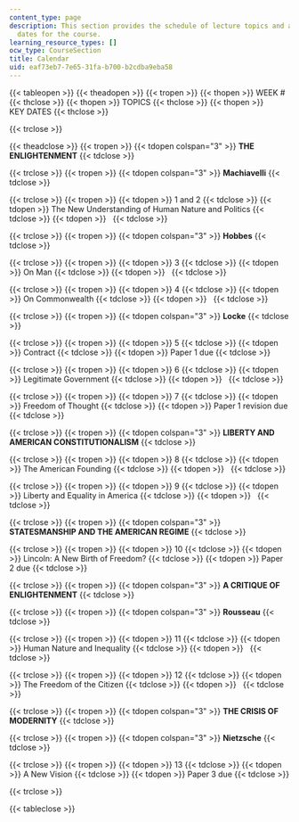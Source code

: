 ```yaml
---
content_type: page
description: This section provides the schedule of lecture topics and assignment due
  dates for the course.
learning_resource_types: []
ocw_type: CourseSection
title: Calendar
uid: eaf73eb7-7e65-31fa-b700-b2cdba9eba58
---
```


{{< tableopen >}}
{{< theadopen >}}
{{< tropen >}}
{{< thopen >}}
WEEK #
{{< thclose >}}
{{< thopen >}}
TOPICS
{{< thclose >}}
{{< thopen >}}
KEY DATES
{{< thclose >}}

{{< trclose >}}

{{< theadclose >}}
{{< tropen >}}
{{< tdopen colspan="3" >}}
**THE ENLIGHTENMENT**
{{< tdclose >}}

{{< trclose >}}
{{< tropen >}}
{{< tdopen colspan="3" >}}
**Machiavelli**
{{< tdclose >}}

{{< trclose >}}
{{< tropen >}}
{{< tdopen >}}
1 and 2
{{< tdclose >}}
{{< tdopen >}}
The New Understanding of Human Nature and Politics
{{< tdclose >}}
{{< tdopen >}}
 
{{< tdclose >}}

{{< trclose >}}
{{< tropen >}}
{{< tdopen colspan="3" >}}
**Hobbes**
{{< tdclose >}}

{{< trclose >}}
{{< tropen >}}
{{< tdopen >}}
3
{{< tdclose >}}
{{< tdopen >}}
On Man
{{< tdclose >}}
{{< tdopen >}}
 
{{< tdclose >}}

{{< trclose >}}
{{< tropen >}}
{{< tdopen >}}
4
{{< tdclose >}}
{{< tdopen >}}
On Commonwealth
{{< tdclose >}}
{{< tdopen >}}
 
{{< tdclose >}}

{{< trclose >}}
{{< tropen >}}
{{< tdopen colspan="3" >}}
**Locke**
{{< tdclose >}}

{{< trclose >}}
{{< tropen >}}
{{< tdopen >}}
5
{{< tdclose >}}
{{< tdopen >}}
Contract
{{< tdclose >}}
{{< tdopen >}}
Paper 1 due
{{< tdclose >}}

{{< trclose >}}
{{< tropen >}}
{{< tdopen >}}
6
{{< tdclose >}}
{{< tdopen >}}
Legitimate Government
{{< tdclose >}}
{{< tdopen >}}
 
{{< tdclose >}}

{{< trclose >}}
{{< tropen >}}
{{< tdopen >}}
7
{{< tdclose >}}
{{< tdopen >}}
Freedom of Thought
{{< tdclose >}}
{{< tdopen >}}
Paper 1 revision due
{{< tdclose >}}

{{< trclose >}}
{{< tropen >}}
{{< tdopen colspan="3" >}}
**LIBERTY AND AMERICAN CONSTITUTIONALISM**
{{< tdclose >}}

{{< trclose >}}
{{< tropen >}}
{{< tdopen >}}
8
{{< tdclose >}}
{{< tdopen >}}
The American Founding
{{< tdclose >}}
{{< tdopen >}}
 
{{< tdclose >}}

{{< trclose >}}
{{< tropen >}}
{{< tdopen >}}
9
{{< tdclose >}}
{{< tdopen >}}
Liberty and Equality in America
{{< tdclose >}}
{{< tdopen >}}
 
{{< tdclose >}}

{{< trclose >}}
{{< tropen >}}
{{< tdopen colspan="3" >}}
**STATESMANSHIP AND THE AMERICAN REGIME**
{{< tdclose >}}

{{< trclose >}}
{{< tropen >}}
{{< tdopen >}}
10
{{< tdclose >}}
{{< tdopen >}}
Lincoln: A New Birth of Freedom?
{{< tdclose >}}
{{< tdopen >}}
Paper 2 due
{{< tdclose >}}

{{< trclose >}}
{{< tropen >}}
{{< tdopen colspan="3" >}}
**A CRITIQUE OF ENLIGHTENMENT**
{{< tdclose >}}

{{< trclose >}}
{{< tropen >}}
{{< tdopen colspan="3" >}}
**Rousseau**
{{< tdclose >}}

{{< trclose >}}
{{< tropen >}}
{{< tdopen >}}
11
{{< tdclose >}}
{{< tdopen >}}
Human Nature and Inequality
{{< tdclose >}}
{{< tdopen >}}
 
{{< tdclose >}}

{{< trclose >}}
{{< tropen >}}
{{< tdopen >}}
12
{{< tdclose >}}
{{< tdopen >}}
The Freedom of the Citizen
{{< tdclose >}}
{{< tdopen >}}
 
{{< tdclose >}}

{{< trclose >}}
{{< tropen >}}
{{< tdopen colspan="3" >}}
**THE CRISIS OF MODERNITY**
{{< tdclose >}}

{{< trclose >}}
{{< tropen >}}
{{< tdopen colspan="3" >}}
**Nietzsche**
{{< tdclose >}}

{{< trclose >}}
{{< tropen >}}
{{< tdopen >}}
13
{{< tdclose >}}
{{< tdopen >}}
A New Vision
{{< tdclose >}}
{{< tdopen >}}
Paper 3 due
{{< tdclose >}}

{{< trclose >}}

{{< tableclose >}}